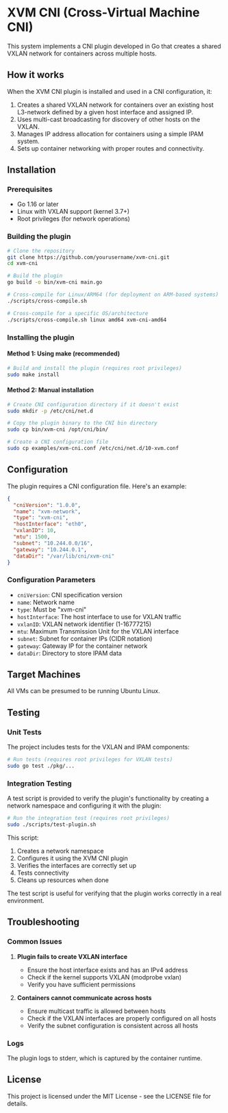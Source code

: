 # XVM CNI (Cross-Virtual Machine CNI)

This system implements a CNI plugin developed in Go that creates a shared VXLAN network for containers across multiple hosts.

## How it works

When the XVM CNI plugin is installed and used in a CNI configuration, it:

1. Creates a shared VXLAN network for containers over an existing host L3-network defined by a given host interface and assigned IP.
2. Uses multi-cast broadcasting for discovery of other hosts on the VXLAN.
3. Manages IP address allocation for containers using a simple IPAM system.
4. Sets up container networking with proper routes and connectivity.

## Installation

### Prerequisites

- Go 1.16 or later
- Linux with VXLAN support (kernel 3.7+)
- Root privileges (for network operations)

### Building the plugin

```bash
# Clone the repository
git clone https://github.com/yourusername/xvm-cni.git
cd xvm-cni

# Build the plugin
go build -o bin/xvm-cni main.go

# Cross-compile for Linux/ARM64 (for deployment on ARM-based systems)
./scripts/cross-compile.sh

# Cross-compile for a specific OS/architecture
./scripts/cross-compile.sh linux amd64 xvm-cni-amd64
```

### Installing the plugin

#### Method 1: Using make (recommended)

```bash
# Build and install the plugin (requires root privileges)
sudo make install
```

#### Method 2: Manual installation

```bash
# Create CNI configuration directory if it doesn't exist
sudo mkdir -p /etc/cni/net.d

# Copy the plugin binary to the CNI bin directory
sudo cp bin/xvm-cni /opt/cni/bin/

# Create a CNI configuration file
sudo cp examples/xvm-cni.conf /etc/cni/net.d/10-xvm.conf
```

## Configuration

The plugin requires a CNI configuration file. Here's an example:

```json
{
  "cniVersion": "1.0.0",
  "name": "xvm-network",
  "type": "xvm-cni",
  "hostInterface": "eth0",
  "vxlanID": 10,
  "mtu": 1500,
  "subnet": "10.244.0.0/16",
  "gateway": "10.244.0.1",
  "dataDir": "/var/lib/cni/xvm-cni"
}
```

### Configuration Parameters

- `cniVersion`: CNI specification version
- `name`: Network name
- `type`: Must be "xvm-cni"
- `hostInterface`: The host interface to use for VXLAN traffic
- `vxlanID`: VXLAN network identifier (1-16777215)
- `mtu`: Maximum Transmission Unit for the VXLAN interface
- `subnet`: Subnet for container IPs (CIDR notation)
- `gateway`: Gateway IP for the container network
- `dataDir`: Directory to store IPAM data

## Target Machines

All VMs can be presumed to be running Ubuntu Linux.

## Testing

### Unit Tests

The project includes tests for the VXLAN and IPAM components:

```bash
# Run tests (requires root privileges for VXLAN tests)
sudo go test ./pkg/...
```

### Integration Testing

A test script is provided to verify the plugin's functionality by creating a network namespace and configuring it with the plugin:

```bash
# Run the integration test (requires root privileges)
sudo ./scripts/test-plugin.sh
```

This script:
1. Creates a network namespace
2. Configures it using the XVM CNI plugin
3. Verifies the interfaces are correctly set up
4. Tests connectivity
5. Cleans up resources when done

The test script is useful for verifying that the plugin works correctly in a real environment.

## Troubleshooting

### Common Issues

1. **Plugin fails to create VXLAN interface**
   - Ensure the host interface exists and has an IPv4 address
   - Check if the kernel supports VXLAN (modprobe vxlan)
   - Verify you have sufficient permissions

2. **Containers cannot communicate across hosts**
   - Ensure multicast traffic is allowed between hosts
   - Check if the VXLAN interfaces are properly configured on all hosts
   - Verify the subnet configuration is consistent across all hosts

### Logs

The plugin logs to stderr, which is captured by the container runtime.

## License

This project is licensed under the MIT License - see the LICENSE file for details.
